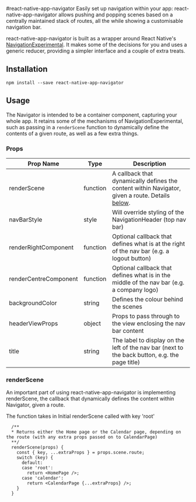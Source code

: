 #react-native-app-navigator
Easily set up navigation within your app: react-native-app-navigator allows pushing and popping scenes based on a centrally maintained stack of routes, all the while showing a customisable navigation bar. 

react-native-app-navigator is built as a wrapper around React Native's [NavigationExperimental](http://facebook.github.io/react-native/docs/navigation.html#navigationexperimental). It makes some of the decisions for you and uses a generic reducer, providing a simpler interface and a couple of extra treats.

## Installation
```npm install --save react-native-app-navigator```

## Usage
The Navigator is intended to be a container component, capturing your whole app. It retains some of the mechanisms of NavigationExperimental, such as passing in a ```renderScene``` function to dynamically define the contents of a given route, as well as a few extra things.

### Props
| Prop Name             | Type     | Description                                                                                                      |
| --------------------- | -------- | ---------------------------------------------------------------------------------------------------------------- |
| renderScene           | function | A callback that dynamically defines the content within Navigator, given a route. Details [below](#renderScene).  |
| navBarStyle           | style    | Will override styling of the NavigationHeader (top nav bar)                                                      |
| renderRightComponent  | function | Optional callback that defines what is at the right of the nav bar (e.g. a logout button)                        |
| renderCentreComponent | function | Optional callback that defines what is in the middle of the nav bar (e.g. a company logo)                        |
| backgroundColor       | string   | Defines the colour behind the scenes                                                                             |
| headerViewProps       | object   | Props to pass through to the view enclosing the nav bar content                                                  |
| title                 | string   | The label to display on the left of the nav bar (next to the back button, e.g. the page title)                   |

### renderScene
An important part of using react-native-app-navigator is implementing renderScene, the callback that dynamically defines the content within Navigator, given a route.

The function takes in 
Initial renderScene called with key 'root'

```
  /**
  * Returns either the Home page or the Calendar page, depending on the route (with any extra props passed on to CalendarPage)
  **/
  renderScene(props) {
    const { key, ...extraProps } = props.scene.route;
    switch (key) {
      default:
      case 'root':
        return <HomePage />;
      case 'calendar':
        return <CalendarPage {...extraProps} />;
    }
  }
```
